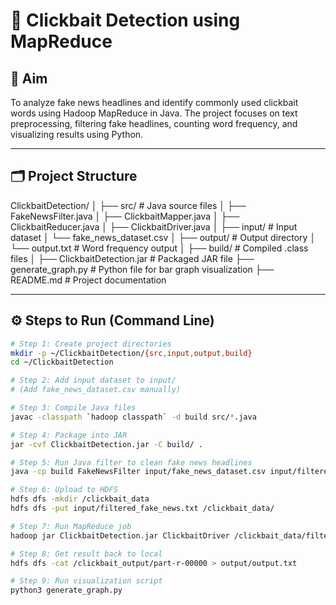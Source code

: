 # 📢 Clickbait Detection using MapReduce

## 🎯 Aim
To analyze fake news headlines and identify commonly used clickbait words using Hadoop MapReduce in Java. The project focuses on text preprocessing, filtering fake headlines, counting word frequency, and visualizing results using Python.

---

## 🗂️ Project Structure
ClickbaitDetection/
│
├── src/                        # Java source files
│   ├── FakeNewsFilter.java
│   ├── ClickbaitMapper.java
│   ├── ClickbaitReducer.java
│   ├── ClickbaitDriver.java
│
├── input/                      # Input dataset
│   └── fake_news_dataset.csv
│
├── output/                     # Output directory
│   └── output.txt              # Word frequency output
│
├── build/                      # Compiled .class files
│
├── ClickbaitDetection.jar      # Packaged JAR file
├── generate_graph.py           # Python file for bar graph visualization
├── README.md                   # Project documentation



---

## ⚙️ Steps to Run (Command Line)

```bash
# Step 1: Create project directories
mkdir -p ~/ClickbaitDetection/{src,input,output,build}
cd ~/ClickbaitDetection

# Step 2: Add input dataset to input/
# (Add fake_news_dataset.csv manually)

# Step 3: Compile Java files
javac -classpath `hadoop classpath` -d build src/*.java

# Step 4: Package into JAR
jar -cvf ClickbaitDetection.jar -C build/ .

# Step 5: Run Java filter to clean fake news headlines
java -cp build FakeNewsFilter input/fake_news_dataset.csv input/filtered_fake_news.txt

# Step 6: Upload to HDFS
hdfs dfs -mkdir /clickbait_data
hdfs dfs -put input/filtered_fake_news.txt /clickbait_data/

# Step 7: Run MapReduce job
hadoop jar ClickbaitDetection.jar ClickbaitDriver /clickbait_data/filtered_fake_news.txt /clickbait_output

# Step 8: Get result back to local
hdfs dfs -cat /clickbait_output/part-r-00000 > output/output.txt

# Step 9: Run visualization script
python3 generate_graph.py
